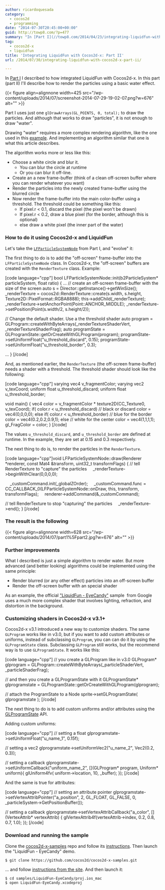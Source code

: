 ```yaml
---
author: ricardoquesada
category:
  - cocos2d
  - programming
date: "2014-07-30T20:45:00+00:00"
guid: http://towp8.com/?p=477
summary: "In [Part I](//towp8.com/2014/04/23/integrating-liquidfun-with-cocos2d-x-part-i/) I described to how integrated LiquidFun with Cocos2d-x.\nIn this part (part II) I'll describe how to render the particles using a basic water effect.\n\n \n\nPart I uses just one `glDrawArrays(GL_POINTS, 0, total);` to draw the particles. And although that works to draw \"particles\", it is not enough to draw \"water\".\n\nDrawing \"water\" requires a more complex rendering algorithm, like the one used in this [example](http://www.patrickmatte.com/stuff/physicsLiquid/). And implementing an algorithm similar that one is what this article describes.\n\nThe algorithm works more or less like this:\n\n- Choose a white circle and blur it.\n  - You can blur the circle at runtime\n  - Or you can blur it off-line.\n- Create an a new frame-buffer (think of a clean off-screen buffer where you can render whatever you want)\n- Render the particles into the newly created frame-buffer using the blurred circle\n- Now render the frame-buffer into the main color-buffer using a threshold. The threshold could be something like this:\n  - If pixel.r < 0.1, discard the pixel (the pixel won't be drawn)\n  - If pixel.r < 0.2, draw a blue pixel (for the border, although this is optional)\n  - else draw a white pixel (the inner part of the water)\n\n### How to do it using Cocos2d-x and LiquidFun\n\nLet's take the [`LFParticleSystemNode`](https://github.com/cocos2d/cocos2d-x-samples/blob/v3.1/samples/LiquidFun-EyeCandy/Classes/LFParticleSystemNode.cpp) from Part I, and \"evolve\" it:\n\nThe first thing to do is to add the \"off-screen\" frame-buffer into the `LFParticleSystemNode` class. In Cocos2d-x, the \"off-screen\" buffers are created with the `RenderTexture` class. Example:\n\n\\[code language=\"cpp\"\\]\nbool LFParticleSystemNode::init(b2ParticleSystem\\* particleSystem, float ratio)\n{\n...\n // create an off-screen frame-buffer with the size of the screen\n auto s = Director::getInstance()->getWinSize();\n \\_renderTexture = cocos2d::RenderTexture::create(s.width, s.height, Texture2D::PixelFormat::RGBA8888);\n this->addChild(\\_renderTexture);\n \\_renderTexture->setAnchorPoint(Point::ANCHOR\\_MIDDLE);\n \\_renderTexture->setPosition(Point(s.width/2, s.height/2));\n\n // Change the default shader. Use a the threshold shader\n auto program = GLProgram::createWithByteArrays(\\_renderTextureShaderVert, \\_renderTextureShaderFrag);\n auto programState = GLProgramState::getOrCreateWithGLProgram(program);\n programState->setUniformFloat(\"u\\_threshold\\_discard\", 0.15);\n programState->setUniformFloat(\"u\\_threshold\\_border\", 0.3);\n\n...\n}\n\\[/code\\]\n\nAnd, as mentioned earlier, the `RenderTexture` (the off-screen frame-buffer) needs a shader with a threshold. The threshold shader should look like the following:\n\n\\[code language=\"cpp\"\\]\nvarying vec4 v\\_fragmentColor;\nvarying vec2 v\\_texCoord;\nuniform float u\\_threshold\\_discard;\nuniform float u\\_threshold\\_border;\n\nvoid main()\n{\n vec4 color = v\\_fragmentColor \\* texture2D(CC\\_Texture0, v\\_texCoord);\n if( color.r < u\\_threshold\\_discard)\n // black or discard\n color = vec4(0,0,0,0);\n else if( color.r < u\\_threshold\\_border)\n // blue for the border\n color = vec4(0.2,0.2,0.9,1);\n else\n // white for the center\n color = vec4(1,1,1,1);\n gl\\_FragColor = color;\n}\n\\[/code\\]\n\nThe values `u_threshold_discard`, and `u_threshold_border` are defined at runtime. In the example, they are set at 0.15 and 0.3 respectively.\n\nThe next thing to do is, to render the particles in the `RenderTexture`.\n\n\\[code language=\"cpp\"\\]void LFParticleSystemNode::draw(Renderer \\*renderer, const Mat4 &transform, uint32\\_t transformFlags)\n{\n // tell RenderTexture to \"capture\" the particles\n    \\_renderTexture->beginWithClear(0,0,0,0);\n\n    \\_customCommand.init(\\_globalZOrder);\n    \\_customCommand.func = CC\\_CALLBACK\\_0(LFParticleSystemNode::onDraw, this, transform, transformFlags);\n    renderer->addCommand(&\\_customCommand);\n\n // tell RenderTexture to stop \"capturing\" the particles\n    \\_renderTexture->end();\n}\n\\[/code\\]\n\n### The result is the following"
tag:
  - cocos2d-x
  - liquidfun
title: 'Integrating LiquidFun with Cocos2d-x: Part II'
url: /2014/07/30/integrating-liquidfun-with-cocos2d-x-part-ii/

---
```

In [Part I](//towp8.com/2014/04/23/integrating-liquidfun-with-cocos2d-x-part-i/) I described to how integrated LiquidFun with Cocos2d-x.
In this part (part II) I'll describe how to render the particles using a basic water effect.

{{< figure align=alignnone width=425 src="/wp-content/uploads/2014/07/screenshot-2014-07-29-19-02-07.png?w=676" alt="" >}}

Part I uses just one `glDrawArrays(GL_POINTS, 0, total);` to draw the particles. And although that works to draw "particles", it is not enough to draw "water".

Drawing "water" requires a more complex rendering algorithm, like the one used in this [example](http://www.patrickmatte.com/stuff/physicsLiquid/). And implementing an algorithm similar that one is what this article describes.

The algorithm works more or less like this:

- Choose a white circle and blur it.
  - You can blur the circle at runtime
  - Or you can blur it off-line.
- Create an a new frame-buffer (think of a clean off-screen buffer where you can render whatever you want)
- Render the particles into the newly created frame-buffer using the blurred circle
- Now render the frame-buffer into the main color-buffer using a threshold. The threshold could be something like this:
  - If pixel.r < 0.1, discard the pixel (the pixel won't be drawn)
  - If pixel.r < 0.2, draw a blue pixel (for the border, although this is optional)
  - else draw a white pixel (the inner part of the water)

### How to do it using Cocos2d-x and LiquidFun

Let's take the [`LFParticleSystemNode`](https://github.com/cocos2d/cocos2d-x-samples/blob/v3.1/samples/LiquidFun-EyeCandy/Classes/LFParticleSystemNode.cpp) from Part I, and "evolve" it:

The first thing to do is to add the "off-screen" frame-buffer into the `LFParticleSystemNode` class. In Cocos2d-x, the "off-screen" buffers are created with the `RenderTexture` class. Example:

\[code language="cpp"\]
bool LFParticleSystemNode::init(b2ParticleSystem\* particleSystem, float ratio)
{
...
 // create an off-screen frame-buffer with the size of the screen
 auto s = Director::getInstance()->getWinSize();
 \_renderTexture = cocos2d::RenderTexture::create(s.width, s.height, Texture2D::PixelFormat::RGBA8888);
 this->addChild(\_renderTexture);
 \_renderTexture->setAnchorPoint(Point::ANCHOR\_MIDDLE);
 \_renderTexture->setPosition(Point(s.width/2, s.height/2));

 // Change the default shader. Use a the threshold shader
 auto program = GLProgram::createWithByteArrays(\_renderTextureShaderVert, \_renderTextureShaderFrag);
 auto programState = GLProgramState::getOrCreateWithGLProgram(program);
 programState->setUniformFloat("u\_threshold\_discard", 0.15);
 programState->setUniformFloat("u\_threshold\_border", 0.3);

...
}
\[/code\]

And, as mentioned earlier, the `RenderTexture` (the off-screen frame-buffer) needs a shader with a threshold. The threshold shader should look like the following:

\[code language="cpp"\]
varying vec4 v\_fragmentColor;
varying vec2 v\_texCoord;
uniform float u\_threshold\_discard;
uniform float u\_threshold\_border;

void main()
{
 vec4 color = v\_fragmentColor \* texture2D(CC\_Texture0, v\_texCoord);
 if( color.r < u\_threshold\_discard)
 // black or discard
 color = vec4(0,0,0,0);
 else if( color.r < u\_threshold\_border)
 // blue for the border
 color = vec4(0.2,0.2,0.9,1);
 else
 // white for the center
 color = vec4(1,1,1,1);
 gl\_FragColor = color;
}
\[/code\]

The values `u_threshold_discard`, and `u_threshold_border` are defined at runtime. In the example, they are set at 0.15 and 0.3 respectively.

The next thing to do is, to render the particles in the `RenderTexture`.

\[code language="cpp"\]void LFParticleSystemNode::draw(Renderer \*renderer, const Mat4 &transform, uint32\_t transformFlags)
{
 // tell RenderTexture to "capture" the particles
    \_renderTexture->beginWithClear(0,0,0,0);

    \_customCommand.init(\_globalZOrder);
    \_customCommand.func = CC\_CALLBACK\_0(LFParticleSystemNode::onDraw, this, transform, transformFlags);
    renderer->addCommand(&\_customCommand);

 // tell RenderTexture to stop "capturing" the particles
    \_renderTexture->end();
}
\[/code\]

### The result is the following

{{< figure align=alignnone width=628 src="/wp-content/uploads/2014/07/part1%5Fpart2.jpg?w=676" alt="" >}}

### Further improvements

What I described is just a simple algorithm to render water. But more advanced (and better looking) algorithms could be implemented using the same principle:

- Render blurred (or any other effect) particles into an off-screen buffer
- Render the off-screen buffer with an special shader

As an example, the official ["LiquidFun - EyeCandy"](https://github.com/google/liquidfun/tree/master/liquidfun/Box2D/EyeCandy) sample  from Google uses a much more complex shader that involves lighting, refraction, and distortion in the background.

### Customizing shaders in Cocos2d-x v3.1+

Cocos2d-x v3.1 introduced a new way to customize shaders. The same `GLProgram` works like in v3.0, but if you want to add custom attributes or uniforms, instead of subclassing `GLProgram`, you can can do it by using the `GLProgramState` class. Subclassing `GLProgram` still works, but the recommend way is to use `GLProgramState`. It works like this:

\[code language="cpp"\]
// you create a GLProgram like in v3.0
GLProgram\* glprogram = GLProgram::createWithByteArrays(\_particleShaderVert, \_particleShaderFrag);

// and then you create a GLProgramState with it
GLProgramState\* glprogramstate = GLProgramState::getOrCreateWithGLProgram(glprogram);

// attach the ProgramState to a Node
sprite->setGLProgramState( glprogramstate );
\[/code\]

The next thing to do is to add custom uniforms and/or attributes using the [GLProgramState](https://github.com/cocos2d/cocos2d-x/blob/cocos2d-x-3.2/cocos/renderer/CCGLProgramState.h) API.

Adding custom uniforms:

\[code language="cpp"\]
// setting a float
glprogramstate->setUniformFloat("u\_name\_1", 0.15f);

// setting a vec2
glprogramstate->setUniformVec2("u\_name\_2", Vec2(0.2, 0.3));

// setting a callback
glprogramstate->setUniformCallback("uniform\_name\_2", \[\](GLProgram\* program, Uniform\* uniform){
 glUniform4fv( uniform->location, 10, \_buffer);
});
\[/code\]

And the same is true for attributes:

\[code language="cpp"\]
// setting an attribute pointer
glprogramstate->setVertexAttribPointer("a\_position", 2, GL\_FLOAT, GL\_FALSE, 0, \_particleSystem->GetPositionBuffer());

// setting a callback
glprogramstate->setVertexAttribCallback("a\_color", \[\](VertexAttrib\* vertexAttrib) {
 glVertexAttrib4f(vertexAttrib->index, 0.2, 0.8, 0.7, 1.0);
});
\[/code\]

### Download and running the sample

Clone the [cocos2d-x-samples](https://github.com/cocos2d/cocos2d-x-samples/) repo and follow its [instructions](https://github.com/cocos2d/cocos2d-x-samples/blob/v3/README.md). Then launch the "LiquidFun - EyeCandy" demo.

```
$ git clone https://github.com/cocos2d/cocos2d-x-samples.git
```

... and follow [instructions from the site](https://github.com/cocos2d/cocos2d-x-samples/blob/v3/README.md). And then launch it:

```
$ cd samples/LiquidFun-EyeCandy/proj.ios_mac
$ open LiquidFun-EyeCandy.xcodeproj
```
